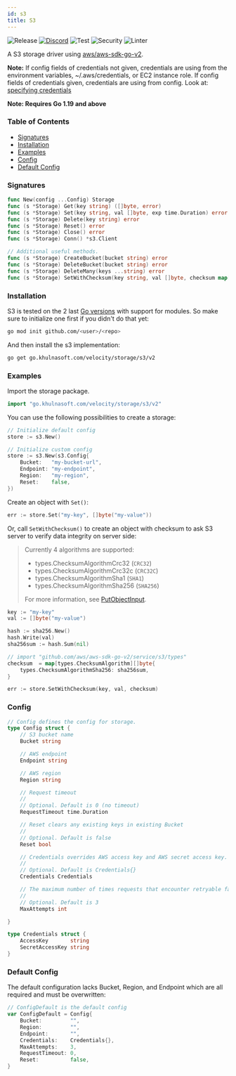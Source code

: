 ```yaml
---
id: s3
title: S3
---
```


![Release](https://img.shields.io/github/v/tag/khulnasoft/storage?filter=s3*)
[![Discord](https://img.shields.io/discord/704680098577514527?style=flat&label=%F0%9F%92%AC%20discord&color=00ACD7)](https://khulnasoft.com/discord)
![Test](https://img.shields.io/github/actions/workflow/status/khulnasoft/storage/test-s3.yml?label=Tests)
![Security](https://img.shields.io/github/actions/workflow/status/khulnasoft/storage/gosec.yml?label=Security)
![Linter](https://img.shields.io/github/actions/workflow/status/khulnasoft/storage/linter.yml?label=Linter)

A S3 storage driver using [aws/aws-sdk-go-v2](https://github.com/aws/aws-sdk-go-v2).

**Note:** If config fields of credentials not given, credentials are using from the environment variables, ~/.aws/credentials, or EC2 instance role. If config fields of credentials given, credentials are using from config. Look at: [specifying credentials](https://aws.github.io/aws-sdk-go-v2/docs/configuring-sdk/#specifying-credentials)

**Note: Requires Go 1.19 and above**

### Table of Contents
- [Signatures](#signatures)
- [Installation](#installation)
- [Examples](#examples)
- [Config](#config)
- [Default Config](#default-config)

### Signatures
```go
func New(config ...Config) Storage
func (s *Storage) Get(key string) ([]byte, error)
func (s *Storage) Set(key string, val []byte, exp time.Duration) error
func (s *Storage) Delete(key string) error
func (s *Storage) Reset() error
func (s *Storage) Close() error
func (s *Storage) Conn() *s3.Client

// Additional useful methods.
func (s *Storage) CreateBucket(bucket string) error
func (s *Storage) DeleteBucket(bucket string) error
func (s *Storage) DeleteMany(keys ...string) error
func (s *Storage) SetWithChecksum(key string, val []byte, checksum map[types.ChecksumAlgorithm][]byte) error
```

### Installation

S3 is tested on the 2 last [Go versions](https://golang.org/dl/) with support for modules. So make sure to initialize one first if you didn't do that yet:
```bash
go mod init github.com/<user>/<repo>
```
And then install the s3 implementation:
```bash
go get go.khulnasoft.com/velocity/storage/s3/v2
```

### Examples

Import the storage package.

```go
import "go.khulnasoft.com/velocity/storage/s3/v2"
```

You can use the following possibilities to create a storage:
```go
// Initialize default config
store := s3.New()

// Initialize custom config
store := s3.New(s3.Config{
    Bucket:   "my-bucket-url",
    Endpoint: "my-endpoint",
    Region:   "my-region",
    Reset:    false,
})
```

Create an object with `Set()`:
```go
err := store.Set("my-key", []byte("my-value"))
```

Or, call `SetWithChecksum()` to create an object with checksum to
ask S3 server to verify data integrity on server side:

> Currently 4 algorithms are supported:
>   - types.ChecksumAlgorithmCrc32 (`CRC32`)
>   - types.ChecksumAlgorithmCrc32c (`CRC32C`)
>   - types.ChecksumAlgorithmSha1 (`SHA1`)
>   - types.ChecksumAlgorithmSha256 (`SHA256`)
>
> For more information, see [PutObjectInput](https://pkg.go.dev/github.com/aws/aws-sdk-go-v2/service/s3#PutObjectInput).

```go
key := "my-key"
val := []byte("my-value")

hash := sha256.New()
hash.Write(val)
sha256sum := hash.Sum(nil)

// import "github.com/aws/aws-sdk-go-v2/service/s3/types"
checksum  = map[types.ChecksumAlgorithm][]byte{
    types.ChecksumAlgorithmSha256: sha256sum,
}

err := store.SetWithChecksum(key, val, checksum)
```

### Config
```go
// Config defines the config for storage.
type Config struct {
    // S3 bucket name
    Bucket string

    // AWS endpoint
    Endpoint string

    // AWS region
    Region string

    // Request timeout
    //
    // Optional. Default is 0 (no timeout)
    RequestTimeout time.Duration

    // Reset clears any existing keys in existing Bucket
    //
    // Optional. Default is false
    Reset bool

    // Credentials overrides AWS access key and AWS secret access key. Not recommended.
    //
    // Optional. Default is Credentials{}
    Credentials Credentials

    // The maximum number of times requests that encounter retryable failures should be attempted.
    //
    // Optional. Default is 3
    MaxAttempts int

}

type Credentials struct {
    AccessKey       string
    SecretAccessKey string
}
```

### Default Config

The default configuration lacks Bucket, Region, and Endpoint which are all required and must be overwritten:

```go
// ConfigDefault is the default config
var ConfigDefault = Config{
    Bucket:         "",
    Region:         "",
    Endpoint:       "",
    Credentials:    Credentials{},
    MaxAttempts:    3,
    RequestTimeout: 0,
    Reset:          false,
}
```
